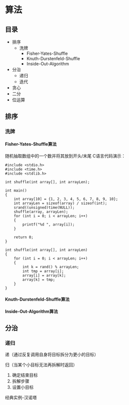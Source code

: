 # 算法

## 目录

- 排序
    - 洗牌
        - Fisher-Yates-Shuffle
        - Knuth-Durstenfeld-Shuffle
        - Inside-Out-Algorithm
- 分治
    - 递归
    - 迭代
- 贪心
- 二分
- 位运算
## 排序
### 洗牌
#### Fisher-Yates-Shuffle算法
随机抽取数组中的一个数并将其放到开头/末尾
C语言代码演示：
~~~
#include <stdio.h>
#include <time.h>
#include <stdlib.h>

int shuffle(int array[], int arrayLen);

int main()
{
    int array[10] = {1, 2, 3, 4, 5, 6, 7, 8, 9, 10};
    int arrayLen = sizeof(array) / sizeof(int);
    srand((unsigned)time(NULL));
    shuffle(array, arrayLen);
    for (int i = 0; i < arrayLen; i++)
    {
        printf("%d ", array[i]);
    }

    return 0;
}

int shuffle(int array[], int arrayLen)
{
    for (int i = 0; i < arrayLen; i++)
    {
        int k = rand() % arrayLen;
        int tmp = array[i];
        array[i] = array[k];
        array[k] = tmp;
    }
}
~~~
#### Knuth-Durstenfeld-Shuffle算法
#### Inside-Out-Algorithm算法
## 分治

### 递归

递（通过反复调用自身将目标拆分为更小的目标）

归（当某个小目标无法再拆解时返回）

1. 确定结束目标
2. 拆解步骤
3. 设置小目标

经典实例-汉诺塔



